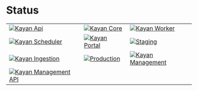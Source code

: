 # Status

|   | | |
| ------------- | ------------- | ------------- |
| [![Kayan Api](https://github.com/kayansolution/kayan-api/actions/workflows/build.yml/badge.svg)](https://github.com/kayansolution/kayan-api/actions/workflows/build.yml) | [![Kayan Core](https://github.com/kayansolution/kayan-core/actions/workflows/build.yml/badge.svg)](https://github.com/kayansolution/kayan-core/actions/workflows/build.yml) | [![Kayan Worker](https://github.com/kayansolution/kayan-worker/actions/workflows/build.yml/badge.svg)](https://github.com/kayansolution/kayan-worker/actions/workflows/build.yml)
| [![Kayan Scheduler](https://github.com/kayansolution/kayan-scheduler/actions/workflows/build.yml/badge.svg)](https://github.com/kayansolution/kayan-scheduler/actions/workflows/build.yml) | [![Kayan Portal](https://github.com/kayansolution/kayan-portal/actions/workflows/build.yml/badge.svg)](https://github.com/kayansolution/kayan-portal/actions/workflows/build.yml) | [![Staging](https://github.com/kayansolution/kayan-devops/actions/workflows/staging.yml/badge.svg)](https://github.com/kayansolution/kayan-devops/actions/workflows/staging.yml)
| [![Kayan Ingestion](https://github.com/kayansolution/kayan-ingestion/actions/workflows/build.yml/badge.svg)](https://github.com/kayansolution/kayan-ingestion/actions/workflows/build.yml) | [![Production](https://github.com/kayansolution/kayan-devops/actions/workflows/production.yml/badge.svg)](https://github.com/kayansolution/kayan-devops/actions/workflows/production.yml) | [![Kayan Management](https://github.com/kayansolution/kayan-management/actions/workflows/build.yml/badge.svg)](https://github.com/kayansolution/kayan-management/actions/workflows/build.yml)
| [![Kayan Management API](https://github.com/kayansolution/kayan-management-api/actions/workflows/build.yml/badge.svg)](https://github.com/kayansolution/kayan-management-api/actions/workflows/build.yml) | |
